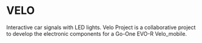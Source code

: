 # VELO
Interactive car signals with LED lights.
Velo Project is a collaborative project to develop the electronic components for a Go-One EVO-R Velo_mobile.
